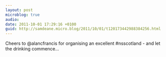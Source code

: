 ```yaml
---
layout: post
microblog: true
audio: 
date: 2011-10-01 17:29:16 +0100
guid: http://samdeane.micro.blog/2011/10/01/t120173442988384256.html
---
```

Cheers to @alancfrancis for organising an excellent #nsscotland - and let the drinking commence...
